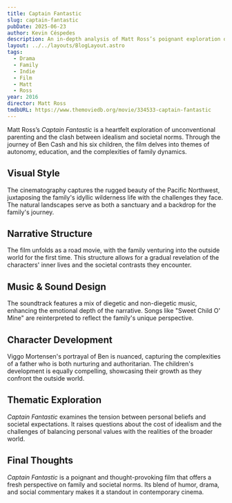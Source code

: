 ```yaml
---
title: Captain Fantastic
slug: captain-fantastic
pubDate: 2025-06-23
author: Kevin Céspedes
description: An in-depth analysis of Matt Ross’s poignant exploration of alternative parenting and societal norms.
layout: ../../layouts/BlogLayout.astro
tags:
  - Drama
  - Family
  - Indie
  - Film
  - Matt
  - Ross
year: 2016
director: Matt Ross
tmdbURL: https://www.themoviedb.org/movie/334533-captain-fantastic
---
```

Matt Ross’s *Captain Fantastic* is a heartfelt exploration of unconventional parenting and the clash between idealism and societal norms. Through the journey of Ben Cash and his six children, the film delves into themes of autonomy, education, and the complexities of family dynamics.

## Visual Style

The cinematography captures the rugged beauty of the Pacific Northwest, juxtaposing the family's idyllic wilderness life with the challenges they face. The natural landscapes serve as both a sanctuary and a backdrop for the family's journey.

## Narrative Structure

The film unfolds as a road movie, with the family venturing into the outside world for the first time. This structure allows for a gradual revelation of the characters' inner lives and the societal contrasts they encounter.

## Music & Sound Design

The soundtrack features a mix of diegetic and non-diegetic music, enhancing the emotional depth of the narrative. Songs like "Sweet Child O' Mine" are reinterpreted to reflect the family's unique perspective.

## Character Development

Viggo Mortensen's portrayal of Ben is nuanced, capturing the complexities of a father who is both nurturing and authoritarian. The children's development is equally compelling, showcasing their growth as they confront the outside world.

## Thematic Exploration

*Captain Fantastic* examines the tension between personal beliefs and societal expectations. It raises questions about the cost of idealism and the challenges of balancing personal values with the realities of the broader world.

## Final Thoughts

*Captain Fantastic* is a poignant and thought-provoking film that offers a fresh perspective on family and societal norms. Its blend of humor, drama, and social commentary makes it a standout in contemporary cinema.
